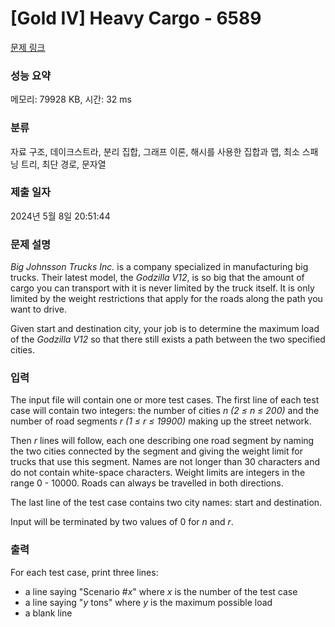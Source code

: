 # [Gold IV] Heavy Cargo - 6589 

[문제 링크](https://www.acmicpc.net/problem/6589) 

### 성능 요약

메모리: 79928 KB, 시간: 32 ms

### 분류

자료 구조, 데이크스트라, 분리 집합, 그래프 이론, 해시를 사용한 집합과 맵, 최소 스패닝 트리, 최단 경로, 문자열

### 제출 일자

2024년 5월 8일 20:51:44

### 문제 설명

<p><i>Big Johnsson Trucks Inc.</i> is a company specialized in manufacturing big trucks. Their latest model, the <i>Godzilla V12</i>, is so big that the amount of cargo you can transport with it is never limited by the truck itself. It is only limited by the weight restrictions that apply for the roads along the path you want to drive.</p>

<p>Given start and destination city, your job is to determine the maximum load of the <i>Godzilla V12</i> so that there still exists a path between the two specified cities.</p>

### 입력 

 <p> </p>

<p>The input file will contain one or more test cases. The first line of each test case will contain two integers: the number of cities <i>n (2 ≤ n ≤ 200)</i> and the number of road segments <i>r (1 ≤ r ≤ 19900)</i> making up the street network.</p>

<p>Then <i>r</i> lines will follow, each one describing one road segment by naming the two cities connected by the segment and giving the weight limit for trucks that use this segment. Names are not longer than 30 characters and do not contain white-space characters. Weight limits are integers in the range 0 - 10000. Roads can always be travelled in both directions.</p>

<p>The last line of the test case contains two city names: start and destination.</p>

<p>Input will be terminated by two values of 0 for <i>n</i> and <i>r</i>.</p>

### 출력 

 <p>For each test case, print three lines:</p>

<ul>
	<li>a line saying "Scenario #<em>x</em>" where <em>x</em> is the number of the test case</li>
	<li>a line saying "<em>y</em> tons" where <em>y</em> is the maximum possible load</li>
	<li>a blank line</li>
</ul>

